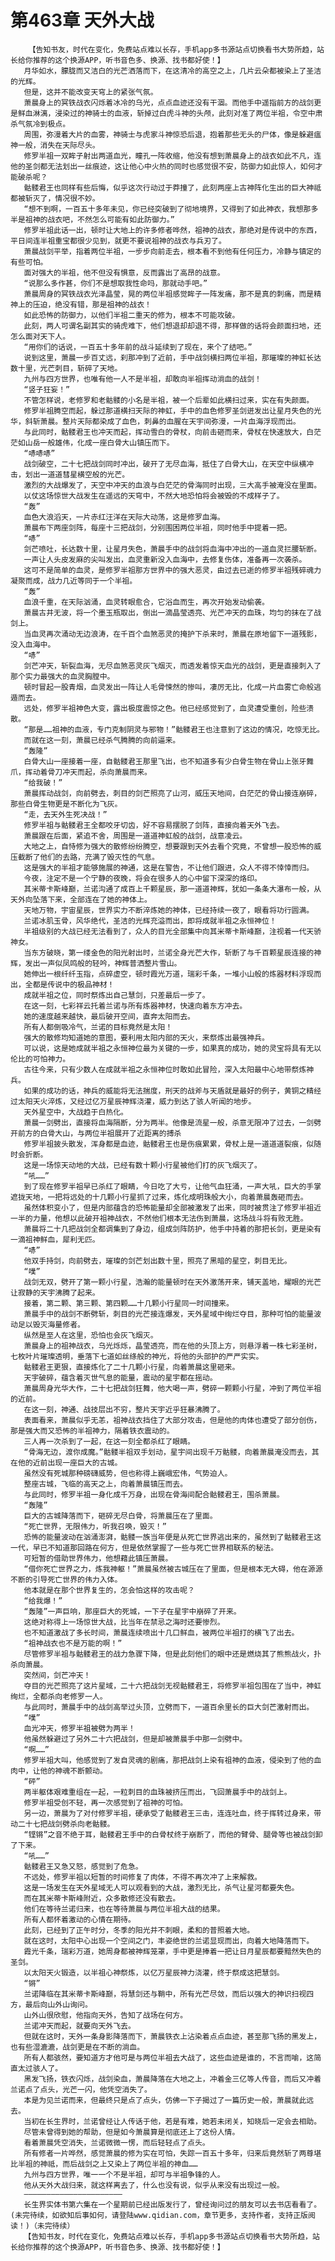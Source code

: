 # 第463章 天外大战
        【告知书友，时代在变化，免费站点难以长存，手机app多书源站点切换看书大势所趋，站长给你推荐的这个换源APP，听书音色多、换源、找书都好使！】
       月华如水，朦胧而又洁白的光芒洒落而下，在这清冷的高空之上，几片云朵都被染上了圣洁的光辉。
       但是，这并不能改变天穹上的紧张气氛。
       萧晨身上的冥铁战衣闪烁着冰冷的乌光，点点血迹还没有干涸。而他手中遥指前方的战剑更是鲜血淋漓，浸染过的神骑士的血液，斩掉过白虎斗神的头颅，此刻对准了两位半祖，令空中肃杀气氛冷到极点。
       周围，弥漫着大片的血雾，神骑士与虎家斗神惊恐后退，抱着那些无头的尸体，像是躲避瘟神一般，消失在天际尽头。
       修罗半祖一双眸子射出两道血光，瞳孔一阵收缩，他没有想到萧晨身上的战衣如此不凡，连他的圣剑都无法划出一丝痕迹，这让他心中火热的同时也感觉很不安，防御力如此惊人，如何才能破杀呢？
       骷髅君王也同样有些后悔，似乎这次行动过于莽撞了，此刻两座上古神阵化生出的巨大神祗都被斩灭了，情况很不妙。
       “想不到啊，一百五十多年未见，你已经突破到了彻地境界，又得到了如此神衣，我想那多半是祖神的战衣吧，不然怎么可能有如此防御力。”
       修罗半祖此话一出，顿时让大地上的许多修者哗然，祖神的战衣，那绝对是传说中的东西，平日间连半祖重宝都很少见到，就更不要说祖神的战衣与兵刃了。
       萧晨战剑平举，指着两位半祖，一步步向前走去，根本看不到他有任何压力，冷静与镇定的有些可怕。
       面对强大的半祖，他不但没有惧意，反而露出了高昂的战意。
       “说那么多作甚，你们不是想取我性命吗，那就动手吧。”
       萧晨周身的冥铁战衣光泽晶莹，晃的两位半祖感觉眸子一阵发痛，那不是真的刺痛，而是精神上的压迫，绝没有错，那是祖神的战衣！
       如此恐怖的防御力，以他们半祖二重天的修为，根本不可能攻破。
       此刻，两人可谓名副其实的骑虎难下，他们想退却却退不得，那样做的话将会颜面扫地，还怎么面对天下人。
       “用你们的话说，一百五十多年前的战斗延续到了现在，来个了结吧。”
       说到这里，萧晨一步百丈远，刹那冲到了近前，手中战剑横扫两位半祖，那璀璨的神虹长达数十里，光芒刺目，斩碎了天地。
       九州与四方世界，也唯有他一人不是半祖，却敢向半祖挥动淌血的战剑！
       “竖子狂妄！”
       不管怎样说，老修罗和老骷髅的小名是半祖，被一个后辈如此横扫过来，实在有失颜面。
       修罗半祖腾空而起，躲过那道横扫天际的神虹，手中的血色修罗圣剑迸发出让星月失色的光华，斜斩萧晨。整片天际都染成了血色，刺鼻的血腥在天宇间弥漫，一片血海浮现而出。
       与此同时，骷髅君王也冲天而起，挥动雪白的骨杖，向前击砸而来，骨杖在快速放大，白茫茫如山岳一般雄伟，化成一座白骨大山镇压而下。
       “哧哧哧”
       战剑破空，二十七把战剑同时冲出，破开了无尽血海，抵住了白骨大山，在天空中纵横冲击，划出一道道彗星横空般的光芒。
       激烈的大战爆发了，天空中冲天的血浪与白茫茫的骨海同时出现，三大高手被淹没在里面。
       以仗这场惊世大战发生在遥远的天穹中，不然大地恐怕将会被毁的不成样子了。
       “轰”
       血色大浪滔天，一片赤红汪洋在天际大动荡，这是修罗血海。
       萧晨布下两座剑阵，每座十三把战剑，分别围困两位半祖，同时他手中提着一把。
       “哧”
       剑芒喷吐，长达数十里，让星月失色，萧晨手中的战剑将血海中冲出的一道血灵拦腰斩断。
       一声让人头皮发麻的尖叫发出，血灵重新没入血海中，去修复伤体，准备再一次袭杀。
       这可不是简单的血灵，是修罗半祖那方世界中的强大恶灵，由过去已逝的修罗半祖残碎魂力凝聚而成，战力几近等同于一个半祖。
       “轰”
       血浪千重，在天际汹涌，血灵转眼愈合，它浴血而生，再次开始发动偷袭。
       萧晨古井无波，将一个墨玉瓶取出，倒出一滴晶莹透亮、光芒冲天的血珠，均匀的抹在了战剑上。
       当血灵再次涌动无边浪涛，在千百个血煞恶灵的掩护下杀来时，萧晨在原地留下一道残影，没入血海中。
       “哧”
       剑芒冲天，斩裂血海，无尽血煞恶灵灰飞烟灭，而透发着惊天血光的战剑，更是直接刺入了那个实力最强大的血灵胸膛中。
       顿时冒起一股青烟，血灵发出一阵让人毛骨悚然的惨叫，凄厉无比，化成一片血雾亡命般逃遁而去。
       远处，修罗半祖神色大变，露出极度震惊之色。他已经感觉到了，血灵遭受重创，险些溃散。
       “那是……祖神的血液，专门克制阴灵与邪物！”骷髅君王也注意到了这边的情况，吃惊无比。
       而就在这一刻，萧晨已经杀气腾腾的向前逼来。
       “轰隆”
       白骨大山一座接着一座，自骷髅君王那里飞出，也不知道多有少白骨生物在骨山上张牙舞爪，挥动着骨刀冲天而起，杀向萧晨而来。
       “给我破！”
       萧晨挥动战剑，向前劈去，刺目的剑芒照亮了山河，威压天地间，白茫茫的骨山接连崩碎，那些白骨生物更是不断化为飞灰。
       “走，去天外生死决战！”
       修罗半祖与骷髅君王全都咬牙切齿，好不容易摆脱了剑阵，直接向着天外飞去。
       萧晨跟在后面，紧追不舍，周围是一道道神虹般的战剑，战意凌云。
       大地之上，自恃修为强大的散修纷纷腾空，想要跟到天外去看个究竟，不曾想一股恐怖的威压截断了他们的去路，充满了毁灭性的气息。
       这是强大的半祖才能够施展的神通，这是在警告，不让他们跟进，众人不得不悻悻而归。
       今夜，注定不是一个宁静的夜晚，将会在很多人的心中留下深深的烙印。
       其米蒂卡斯峰巅，兰诺沟通了成百上千颗星辰，那一道道神辉，犹如一条条大瀑布一般，从天外向坠落下来，全部连在了她的神体上。
       天地万物，宇宙星辰，世界实力不断淬炼她的神体，已经持续一夜了，眼看将功行圆满。
       兰诺冰肌玉骨，风华绝代，圣洁的光辉充溢而出，即将成就半祖之永恒神位！
       半祖级别的大战已经无法看到了，众人的目光全部集中向其米蒂卡斯峰巅，注视着一代天骄神女。
       当东方破晓，第一缕金色的阳光射出时，兰诺全身光芒大作，斩断了与千百颗星辰连接的神辉，发出一声似凤鸣般的轻吟，神辉普洒整片雪山。
       她伸出一根纤纤玉指，点碎虚空，顿时霞光万道，瑞彩千条，一堆小山般的炼器材料浮现而出，全都是传说中的极品神材！
       成就半祖之位，同时祭炼出自己慧剑，只差最后一步了。
       在这一刻，七彩祥云托着兰诺与所有炼器神材，快速向着东方冲去。
       她的速度越来越快，最后破开空间，直奔太阳而去。
       所有人都倒吸冷气，兰诺的目标竟然是太阳！
       强大的散修均知道她的意图，要利用太阳内部的天火，来祭炼出最强神兵。
       可以说，这是她成就半祖之永恒神位最为关键的一步，如果真的成功，她的灵宝将具有无以伦比的可怕神力。
       古往今来，只有少数人在成就半祖之永恒神位时敢如此冒险，深入太阳最中心地带祭炼神兵。
       如果的成功的话，神兵的威能将无法揣度，刑天的战斧与天盾就是最好的例子，黄铜之精经过太阳天火淬炼，又经过亿万星辰神辉浇灌，威力到达了骇人听闻的地步。
       天外星空中，大战趋于白热化。
       萧晨一剑劈出，直接将血海隔断，分为两半。他像是流星一般，杀意无限冲了过去，一剑劈开前方的白骨大山，与两位半祖展开了近距离的搏杀
       修罗半祖披头散发，浑身都是血迹，骷髅君王也是伤痕累累，骨杖上是一道道道裂痕，似随时会折断。
       这是一场惊天动地的大战，已经有数十颗小行星被他们打的灰飞烟灭了。
       “吼……”
       到了现在修罗半祖早已杀红了眼睛，今日吃了大亏，让他气血狂涌，一声大吼，巨大的手掌遮拢天地，一把将远处的十几颗小行星抓了过来，炼化成明珠般大小，向着萧晨轰砸而去。
       虽然体积变小了，但是内部蕴含的恐怖能量却全部被激发了出来，同时被贯注了修罗半祖近一半的力量，他想以此破开祖神战衣，不然他们根本无法伤到萧晨，这场战斗将有败无胜。
       萧晨将二十几把战剑全都调集到了身边，组成剑阵防护，他手中持着的那把长剑，更是染有一滴祖神鲜血，犀利无匹。
       “哧”
       他双手持剑，向前劈去，璀璨的剑芒划出数十里，照亮了黑暗的星空，刺目无比。
       “噗”
       战剑无双，劈开了第一颗小行星，浩瀚的能量顿时在天外激荡开来，铺天盖地，耀眼的光芒让寂静的天宇沸腾了起来。
       接着，第二颗、第三颗、第四颗……十几颗小行星同一时间撞来。
       萧晨手中的战剑不断劈斩，刺目的光芒接连爆发，天外星域中绚烂夺目，那种可怕的能量波动足以毁灭海量修者。
       纵然是至人在这里，恐怕也会灰飞烟灭。
       萧晨身上的祖神战衣，乌光烁烁，晶莹透亮，而在他的头顶上方，则悬浮着一株七彩圣树，七枚叶片璀璨透明，垂落下七道如丝绦般的神光，将他的头部护的严严实实。
       骷髅君王更狠，直接炼化了二十几颗小行星，向着萧晨这里砸来。
       天宇破碎，蕴含着灭世气息的能量，震动的星宇都在摇动。
       萧晨周身光华大作，二十七把战剑狂舞，他大喝一声，劈碎一颗颗小行星，冲到了两位半祖的近前。
       在这一刻，神通、战技层出不穷，整片天宇近乎狂暴沸腾了。
       表面看来，萧晨似乎无恙，祖神战衣挡住了大部分攻击，但是他的肉体也遭受了部分创伤，那是强大而又恐怖的半祖神力，隔着铁衣震动的。
       三人再一次杀到了一起，在这一刻全都杀红了眼睛。
       “骨海无边，渡你成魔。”骷髅半祖双手划动，星宇间出现千万骷髅，向着萧晨淹没而去，其在他的近前出现一座巨大的古城。
       虽然没有死城那种磅礴威势，但也称得上巍峨宏伟，气势迫人。
       整座古城，飞临的高天之上，向着萧晨镇压而去。
       与此同时，修罗半祖一身化成千万身，出现在骨海间配合骷髅君王，围杀萧晨。
       “轰隆”
       巨大的古城降落而下，砸碎无尽白骨，将萧晨压在了里面。
       “死亡世界，无限伟力，听我召唤，毁灭！”
       恐怖的能量波动在汹涌澎湃，骷髅一族当年便是从死亡世界逃出来的，虽然到了骷髅君王这一代，早已不知道那回路在何方，但是依然掌握了一些与死亡世界相联系的秘法。
       可短暂的借助世界伟力，他想藉此镇压萧晨。
       “借你死亡世界之力，炼我神躯！”萧晨虽然被古城压在了里面，但是根本无大碍，他在源源不断的引导死亡世界的伟力入体。
       他本就是在那个世界复生的，怎会怕这样的攻击呢？
       “给我爆！”
       “轰隆”一声巨响，那座巨大的死城，一下子在星宇中崩碎了开来。
       这绝对称得上一场惊世大战，比当年在禁忌之海时还要惨烈。
       也不知道激战了多长时间，萧晨连续喷出十几口鲜血，被两位半祖打的横飞了出去。
       “祖神战衣也不是万能的啊！”
       尽管修罗半祖与骷髅君王的战力急骤下降，但是此刻他们的眼中还是燃烧其了熊熊战火，扑杀向萧晨。
       突然间，剑芒冲天！
       夺目的光芒照亮了这片星域，二十六把战剑无视骷髅君王，将修罗半祖包围在了当中，神虹绚烂，全都杀向老修罗一人。
       与此同时，萧晨手中的战剑高举过头顶，立劈而下，一道百余里长的巨大剑芒激射而出。
       “噗”
       血光冲天，修罗半祖被劈为两半！
       他虽然躲避过了另外二十六把战剑，但是却被萧晨手中那一剑劈中。
       “啊……”
       修罗半祖大叫，他感觉到了发自灵魂的剧痛，那把战剑上染有祖神的血液，侵染到了他的血肉中，让他的神魂不断颤动。
       “砰”
       两半躯体艰难重组在一起，一粒刺目的血珠被挤压而出，飞回萧晨手中的战剑上。
       修罗半祖受创不轻，再一次感觉到了祖神的可怕。
       另一边，萧晨为了对付修罗半祖，硬承受了骷髅君王三击，连连吐血，终于挥转过身来，带动二十七把战剑劈杀向老骷髅。
       “铿锵”之音不绝于耳，骷髅君王手中的白骨杖终于崩断了，而他的臂骨、腿骨等也被战剑卸了下来。
       “吼……”
       骷髅君王又急又怒，感觉到了危急。
       不远处，修罗半祖以短暂的时间修复了肉体，不得不再次冲了上来解救。
       这是一场发生在天外星域无人可以观看到的大战，激烈无比，杀气让星河都要失色。
       而在其米蒂卡斯峰附近，众多散修还没有散去。
       他们在等待兰诺归来，也在等待萧晨与两位半祖大战的结果。
       所有人都怀着激动的心情在期待。
       此刻，已经到了正午时分，冬季的阳光并不刺眼，柔和的普照着大地。
       就在这时，太阳中心出现一个空间之门，丰姿绝世的兰诺显现而出，向着大地降落而下。
       霞光千条，瑞彩万道，她周身都被神辉笼罩，手中更是捧着一把让日月星辰都要黯然失色的圣剑。
       以太阳天火锻造，以半祖心神祭炼，以亿万星辰神力浇灌，终于祭成这把慧剑。
       “锵”
       兰诺降临在其米蒂卡斯峰巅，将慧剑还与鞘中，所有光芒尽敛，而后以强大的神识扫视四方，最后向山外山询问。
       山外山很欣慰，他指向天外，告知了战场在何方。
       兰诺冲天而起，就要向天外飞去。
       但就在这时，天外一条身影降落而下，萧晨铁衣上沾染着点点血迹，甚至那飞扬的黑发上，也有些湿漉漉，战剑更是在不断的淌血。
       所有人都骇然，要知道方才他可是与两位半祖去大战了，这些血迹是谁的，不言而喻，这简直太过骇人了。
       黑发飞扬，铁衣闪烁，战剑染血，萧晨降落在大地之上，冲着金三亿等人传音，而后又冲着兰诺点了点头，光芒一闪，他凭空消失了。
       本是为见兰诺而来，但最终只是点了点头，仿佛一下子揭过了一篇历史一般，萧晨就此远去。
       当初在长生界时，兰诺曾经让人传话于他，若是有难，她若未闭关，知晓后一定会去相助。
       尽管未曾得到她的帮助，但是如今萧晨算是彻底还上了这份人情。
       看着萧晨凭空消失，兰诺微微一愣，而后轻轻点了点头。
       所有修者一片哗然，感觉萧晨的修为实在可怕，失踪一百五十多年，归来后竟然斩了两尊堪比半祖的神祗，而后战剑之上又染上了两位半祖的神血……
       九州与四方世界，唯一一个不是半祖，却可与半祖争锋的人。
       他从天外大战归来，就这样离去了，什么也没有说，似乎从来没有出现过一般。
       ——————————————————————
       长生界实体书第六集在一个星期前已经出版发行了，曾经询问过的朋友可以去书店看看了。(未完待续，如欲知后事如何，请登陆www.qidian.com，章节更多，支持作者，支持正版阅读！)（未完待续）
       【告知书友，时代在变化，免费站点难以长存，手机app多书源站点切换看书大势所趋，站长给你推荐的这个换源APP，听书音色多、换源、找书都好使！】